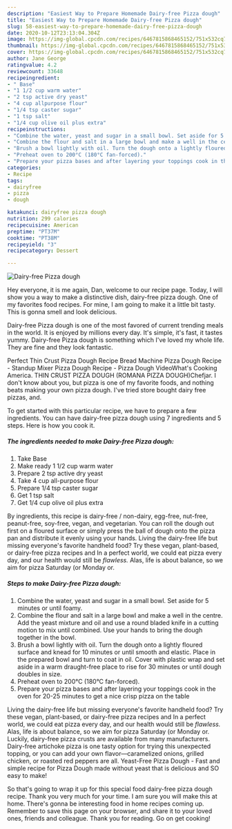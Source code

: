 ```yaml
---
description: "Easiest Way to Prepare Homemade Dairy-free Pizza dough"
title: "Easiest Way to Prepare Homemade Dairy-free Pizza dough"
slug: 58-easiest-way-to-prepare-homemade-dairy-free-pizza-dough
date: 2020-10-12T23:13:04.304Z
image: https://img-global.cpcdn.com/recipes/6467815868465152/751x532cq70/dairy-free-pizza-dough-recipe-main-photo.jpg
thumbnail: https://img-global.cpcdn.com/recipes/6467815868465152/751x532cq70/dairy-free-pizza-dough-recipe-main-photo.jpg
cover: https://img-global.cpcdn.com/recipes/6467815868465152/751x532cq70/dairy-free-pizza-dough-recipe-main-photo.jpg
author: Jane George
ratingvalue: 4.2
reviewcount: 33648
recipeingredient:
- " Base"
- "1 1/2 cup warm water"
- "2 tsp active dry yeast"
- "4 cup allpurpose flour"
- "1/4 tsp caster sugar"
- "1 tsp salt"
- "1/4 cup olive oil plus extra"
recipeinstructions:
- "Combine the water, yeast and sugar in a small bowl. Set aside for 5 minutes or until foamy."
- "Combine the flour and salt in a large bowl and make a well in the centre. Add the yeast mixture and oil and use a round bladed knife in a cutting motion to mix until combined. Use your hands to bring the dough together in the bowl."
- "Brush a bowl lightly with oil. Turn the dough onto a lightly floured surface and knead for 10 minutes or until smooth and elastic. Place in the prepared bowl and turn to coat in oil. Cover with plastic wrap and set aside in a warm draught-free place to rise for 30 minutes or until dough doubles in size."
- "Preheat oven to 200°C (180°C fan-forced)."
- "Prepare your pizza bases and after layering your toppings cook in the oven for 20-25 minutes to get a nice crisp pizza on the table"
categories:
- Recipe
tags:
- dairyfree
- pizza
- dough

katakunci: dairyfree pizza dough 
nutrition: 299 calories
recipecuisine: American
preptime: "PT37M"
cooktime: "PT38M"
recipeyield: "3"
recipecategory: Dessert

---
```



![Dairy-free Pizza dough](https://img-global.cpcdn.com/recipes/6467815868465152/751x532cq70/dairy-free-pizza-dough-recipe-main-photo.jpg)

Hey everyone, it is me again, Dan, welcome to our recipe page. Today, I will show you a way to make a distinctive dish, dairy-free pizza dough. One of my favorites food recipes. For mine, I am going to make it a little bit tasty. This is gonna smell and look delicious.

Dairy-free Pizza dough is one of the most favored of current trending meals in the world. It is enjoyed by millions every day. It's simple, it's fast, it tastes yummy. Dairy-free Pizza dough is something which I've loved my whole life. They are fine and they look fantastic.

Perfect Thin Crust Pizza Dough Recipe Bread Machine Pizza Dough Recipe - Standup Mixer Pizza Dough Recipe - Pizza Dough VideoWhat&#39;s Cooking America. THIN CRUST PIZZA DOUGH (ROMANA PIZZA DOUGH)Chefjar. I don&#39;t know about you, but pizza is one of my favorite foods, and nothing beats making your own pizza dough. I&#39;ve tried store bought dairy free pizzas, and.


To get started with this particular recipe, we have to prepare a few ingredients. You can have dairy-free pizza dough using 7 ingredients and 5 steps. Here is how you cook it.

<!--inarticleads1-->

##### The ingredients needed to make Dairy-free Pizza dough:

1. Take  Base
1. Make ready 1 1/2 cup warm water
1. Prepare 2 tsp active dry yeast
1. Take 4 cup all-purpose flour
1. Prepare 1/4 tsp caster sugar
1. Get 1 tsp salt
1. Get 1/4 cup olive oil plus extra


By ingredients, this recipe is dairy-free / non-dairy, egg-free, nut-free, peanut-free, soy-free, vegan, and vegetarian. You can roll the dough out first on a floured surface or simply press the ball of dough onto the pizza pan and distribute it evenly using your hands. Living the dairy-free life but missing everyone&#39;s favorite handheld food? Try these vegan, plant-based, or dairy-free pizza recipes and In a perfect world, we could eat pizza every day, and our health would still be *flawless.* Alas, life is about balance, so we aim for pizza Saturday (or Monday or. 

<!--inarticleads2-->

##### Steps to make Dairy-free Pizza dough:

1. Combine the water, yeast and sugar in a small bowl. Set aside for 5 minutes or until foamy.
1. Combine the flour and salt in a large bowl and make a well in the centre. Add the yeast mixture and oil and use a round bladed knife in a cutting motion to mix until combined. Use your hands to bring the dough together in the bowl.
1. Brush a bowl lightly with oil. Turn the dough onto a lightly floured surface and knead for 10 minutes or until smooth and elastic. Place in the prepared bowl and turn to coat in oil. Cover with plastic wrap and set aside in a warm draught-free place to rise for 30 minutes or until dough doubles in size.
1. Preheat oven to 200°C (180°C fan-forced).
1. Prepare your pizza bases and after layering your toppings cook in the oven for 20-25 minutes to get a nice crisp pizza on the table


Living the dairy-free life but missing everyone&#39;s favorite handheld food? Try these vegan, plant-based, or dairy-free pizza recipes and In a perfect world, we could eat pizza every day, and our health would still be *flawless.* Alas, life is about balance, so we aim for pizza Saturday (or Monday or. Luckily, dairy-free pizza crusts are available from many manufacturers. Dairy-free artichoke pizza is one tasty option for trying this unexpected topping, or you can add your own flavor—caramelized onions, grilled chicken, or roasted red peppers are all. Yeast-Free Pizza Dough - Fast and simple recipe for Pizza Dough made without yeast that is delicious and SO easy to make! 

So that's going to wrap it up for this special food dairy-free pizza dough recipe. Thank you very much for your time. I am sure you will make this at home. There's gonna be interesting food in home recipes coming up. Remember to save this page on your browser, and share it to your loved ones, friends and colleague. Thank you for reading. Go on get cooking!
